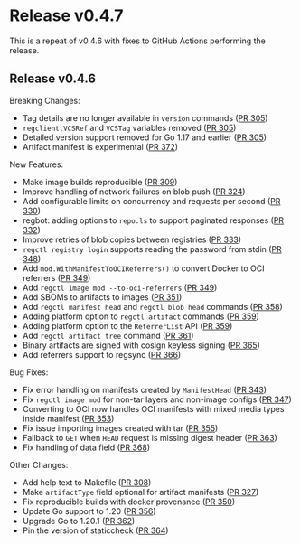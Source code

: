 # Release v0.4.7

This is a repeat of v0.4.6 with fixes to GitHub Actions performing the release.

## Release v0.4.6

Breaking Changes:

- Tag details are no longer available in `version` commands ([PR 305][pr-305])
- `regclient.VCSRef` and `VCSTag` variables removed ([PR 305][pr-305])
- Detailed version support removed for Go 1.17 and earlier ([PR 305][pr-305])
- Artifact manifest is experimental ([PR 372][pr-372])

New Features:

- Make image builds reproducible ([PR 309][pr-309])
- Improve handling of network failures on blob push ([PR 324][pr-324])
- Add configurable limits on concurrency and requests per second ([PR 330][pr-330])
- regbot: adding options to `repo.ls` to support paginated responses ([PR 332][pr-332])
- Improve retries of blob copies between registries ([PR 333][pr-333])
- `regctl registry login` supports reading the password from stdin ([PR 348][pr-348])
- Add `mod.WithManifestToOCIReferrers()` to convert Docker to OCI referrers ([PR 349][pr-349])
- Add `regctl image mod --to-oci-referrers` ([PR 349][pr-349])
- Add SBOMs to artifacts to images ([PR 351][pr-351])
- Add `regctl manifest head` and `regctl blob head` commands ([PR 358][pr-358])
- Adding platform option to `regctl artifact` commands ([PR 359][pr-359])
- Adding platform option to the `ReferrerList` API ([PR 359][pr-359])
- Add `regctl artifact tree` command ([PR 361][pr-361])
- Binary artifacts are signed with cosign keyless signing ([PR 365][pr-365])
- Add referrers support to regsync ([PR 366][pr-366])

Bug Fixes:

- Fix error handling on manifests created by `ManifestHead` ([PR 343][pr-343])
- Fix `regctl image mod` for non-tar layers and non-image configs ([PR 347][pr-347])
- Converting to OCI now handles OCI manifests with mixed media types inside manifest ([PR 353][pr-353])
- Fix issue importing images created with tar ([PR 355][pr-355])
- Fallback to `GET` when `HEAD` request is missing digest header ([PR 363][pr-363])
- Fix handling of data field ([PR 368][pr-368])

Other Changes:

- Add help text to Makefile ([PR 308][pr-308])
- Make `artifactType` field optional for artifact manifests ([PR 327][pr-327])
- Fix reproducible builds with docker provenance ([PR 350][pr-350])
- Update Go support to 1.20 ([PR 356][pr-356])
- Upgrade Go to 1.20.1 ([PR 362][pr-362])
- Pin the version of staticcheck ([PR 364][pr-364])

[pr-305]: https://github.com/regclient/regclient/pull/305
[pr-308]: https://github.com/regclient/regclient/pull/308
[pr-309]: https://github.com/regclient/regclient/pull/309
[pr-324]: https://github.com/regclient/regclient/pull/324
[pr-327]: https://github.com/regclient/regclient/pull/327
[pr-330]: https://github.com/regclient/regclient/pull/330
[pr-332]: https://github.com/regclient/regclient/pull/332
[pr-333]: https://github.com/regclient/regclient/pull/333
[pr-343]: https://github.com/regclient/regclient/pull/343
[pr-347]: https://github.com/regclient/regclient/pull/347
[pr-348]: https://github.com/regclient/regclient/pull/348
[pr-349]: https://github.com/regclient/regclient/pull/349
[pr-350]: https://github.com/regclient/regclient/pull/350
[pr-351]: https://github.com/regclient/regclient/pull/351
[pr-353]: https://github.com/regclient/regclient/pull/353
[pr-355]: https://github.com/regclient/regclient/pull/355
[pr-356]: https://github.com/regclient/regclient/pull/356
[pr-358]: https://github.com/regclient/regclient/pull/358
[pr-359]: https://github.com/regclient/regclient/pull/359
[pr-361]: https://github.com/regclient/regclient/pull/361
[pr-362]: https://github.com/regclient/regclient/pull/362
[pr-363]: https://github.com/regclient/regclient/pull/363
[pr-364]: https://github.com/regclient/regclient/pull/364
[pr-365]: https://github.com/regclient/regclient/pull/365
[pr-366]: https://github.com/regclient/regclient/pull/366
[pr-368]: https://github.com/regclient/regclient/pull/368
[pr-372]: https://github.com/regclient/regclient/pull/372
